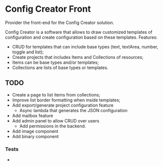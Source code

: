 # Config Creator Front

Provider the front-end for the Config Creator solution.

Config Creator is a software that allows to draw customized templates of configuration and create
configuration based on these templates. Features:

- CRUD for templates that can include base types (text, textArea, number, toggle and list);
- Create projects that includes Items and Collections of resources;
- Items can be base types and/or templates;
- Collections are lists of base types or templates.


## TODO

- Create a page to list items from collections;
- Improve list border formatting when inside templates;
- Add export/generate project configuration feature
  - Async lambda that generates the JSON configuration
- Add mailbox feature
- Add admin panel to allow CRUD over users
  - Add permissions in the backend.
- Add image component
- Add binary component


### Tests

- 

